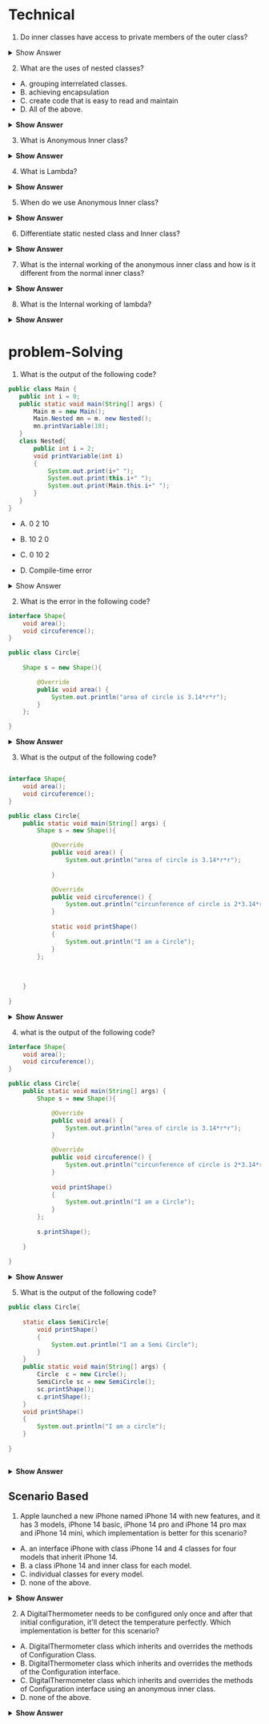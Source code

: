 # Technical

1. Do inner classes have access to private members of the outer class?

<details><summary>Show Answer</summary>

> Yes, inner classes have access to all the members of the outer class including private members of the class.
	
</details>

2. What are the uses of nested classes?

- A. grouping interrelated classes.
- B. achieving encapsulation
- C. create code that is easy to read and maintain
- D. All of the above.

<details>	
<summary><b>Show Answer</b></summary>	
	
> D		
</details>

3. What is Anonymous Inner class?

<details><summary><b>Show Answer</b></summary>

>Anonymous Inner class as the name clearly implies is a class inside a class without a name. A single object is created for an anonymous inner class and it's mostly used to override methods of a class or interface for a single instance. Implementation of anonymous inner class is more concise than normal inner class.

</details>

4. What is Lambda?

<details><summary><b>Show Answer</b></summary>

> lambda is used to implement a functional Interface( an interface with a single abstract method), before lambda was introduced, one has to use an anonymous inner class to implement the functional interface. lambda expressions made it simple, concise and readable.
</details>




5. When do we use Anonymous Inner class?

<details><summary><b>Show Answer</b></summary>

> Anonymous Inner classes are used to create a single instance of class or interface. it makes the code precise and concise.

</details>

6. Differentiate static nested class and Inner class?

<details><summary><b>Show Answer</b></summary>

| **Static Nested Class**                                                                                                                                   | **Inner Class**                                                                                              |
| --------------------------------------------------------------------------------------------------------------------------------------------------------- | ------------------------------------------------------------------------------------------------------------ |
| A nested class which is declared static is called a static nested class                                                                                   | A nested class which is non-static is called an Inner class.                                                 |
| A static nested class can’t access the members of the enclosing class directly, an object reference is used to access the members of the enclosing class. | An inner class can directly access all the fields and methods of the enclosed class even if they are private |
</details>

7. What is the internal working of the anonymous inner class and how is it different from the normal inner class?
<details><summary><b>Show Answer</b></summary>

> Anonymous inner class is an inner class with a single instance so an inner class is created by JVM with the name "outerclass$number". 

</details>


8. What is the Internal working of lambda?
<details><summary><b>Show Answer</b></summary>

> lambda is not an inner class, when the lambda expression is used a private static class with an object return type and Object parameter is created to implement the functional interface.
> This is the reason why an anonymous class "Outer$1" is not created in the case of the lambda expression.

</details>

# problem-Solving
 1. What is the output of the following code?

 ``` java
 public class Main {
    public int i = 0;
    public static void main(String[] args) {
        Main m = new Main();
        Main.Nested mn = m. new Nested();
        mn.printVariable(10);   
    }
    class Nested{
        public int i = 2;
        void printVariable(int i)
        {
            System.out.print(i+" ");
            System.out.print(this.i+" ");
            System.out.print(Main.this.i+" ");
        }
    }   
}
```
- A. 0
     2
     10

- B. 10
     2
     0

- C. 0
     10
     2

- D. Compile-time error

<details><summary>Show Answer</summary>


> B

<details><summary><b>Explanation</b></summary>

> The first print statement accesses the argument passed in the `printVriable` method, the second print statement access the intance variable of the Nested class and the third print variable access the instance variable of the Main class( outer class).

</details>



</details>

2. What is the error in the following code?

``` java 
interface Shape{
	void area();
	void circuference();
}

public class Circle{
	
	Shape s = new Shape(){

		@Override
		public void area() {
			System.out.println("area of circle is 3.14*r*r");	
		}	
	};

}

```

<details><summary><b>Show Answer</b></summary>

>A compile time error is caused because the anonymous inner class doesn't Implement all the methods of the interface Shape. The method `circuference` is not implemented. 

</details>

3. What is the output of the following code?

``` java

interface Shape{
	void area();
	void circuference();
}

public class Circle{
	public static void main(String[] args) {
		Shape s = new Shape(){

			@Override
			public void area() {
				System.out.println("area of circle is 3.14*r*r");	
				
			}

			@Override
			public void circuference() {
				System.out.println("circunference of circle is 2*3.14*r");
			}
			
			static void printShape()
			{
				System.out.println("I am a Circle");
			}
		};
		
		
		
	}
	
}


```

<details><summary><b>Show Answer</b></summary>

>The code gets executed successfully, the anonymous inner class executes all the methods of the interface and the method `printShape()` is a new method created in the anonymous class. Since the anonymous inner class is a class it can implement its own methods.

</details>



4. what is the output of the following code?

``` java 
interface Shape{
	void area();
	void circuference();
}

public class Circle{
	public static void main(String[] args) {
		Shape s = new Shape(){

			@Override
			public void area() {
				System.out.println("area of circle is 3.14*r*r");	
			}

			@Override
			public void circuference() {
				System.out.println("circunference of circle is 2*3.14*r");
			}
			
			void printShape()
			{
				System.out.println("I am a Circle");
			}
		};
		
		s.printShape();
		
	}
	
}


```

<details><summary><b>Show Answer</b></summary>

>A compile time error is caused because the anonymous inner class implements a new method called `printShape()`. and the method call is outside the scope of the anonymous inner class.

</details>

5. What is the output of the following code?

``` java
public class Circle{
	
	static class SemiCircle{
		void printShape()
		{
			System.out.println("I am a Semi Circle");
		}
	}
	public static void main(String[] args) {
		Circle  c = new Circle();
		SemiCircle sc = new SemiCircle();
		sc.printShape();
		c.printShape();	
	}
	void printShape()
	{
		System.out.println("I am a circle");
	}
	
}



```

<details><summary><b>Show Answer</b></summary>

I am a Semi Circle
I am a circle

> The above code is an example of the static inner class. The `Circle` is the outer class and `SemiCircle` is a static nested class. the method `printShape()` is present in both Circle and SemiCircle and based on the method call the method is implemented.

</details>



## Scenario Based

1. Apple launched a new iPhone named iPhone 14 with new features, and it has 3 models, iPhone 14 basic, iPhone 14 pro and iPhone 14 pro max and iPhone 14 mini, which implementation is better for this scenario?

- A. an interface iPhone with class iPhone 14 and 4 classes for four models that inherit iPhone 14.
- B. a class iPhone 14 and inner class for each model.
- C. individual classes for every model.
- D. none of the above.

<details><summary><b>Show Answer</b></summary>

B
<details><summary><b>Explanation</b></summary>

since all the iPhone models are part of iphone14 they can be nested under the class iPhone 14.
</details>
</details>


2. A DigitalThermometer needs to be configured only once and after that initial configuration, it'll detect the temperature perfectly. Which implementation is better for this scenario?

- A. DigitalThermometer class which inherits and overrides the methods of Configuration Class.
- B. DigitalThermometer class which inherits and overrides the methods of the Configuration interface.
- C. DigitalThermometer class which inherits and overrides the methods of Configuration interface using an anonymous inner class.
- D. none of the above.


<details><summary><b>Show Answer</b></summary>

C

<details><summary><b>Explanation</b></summary>
DigitalThermometer(Class), like any other machine, should be configured before being used. Configuration(Interface ) has some procedures ( methods) to configure a machine. any machine is configured only once so we can use an anonymous class to configure DigitalThermometer.

</details>
</details>


     





